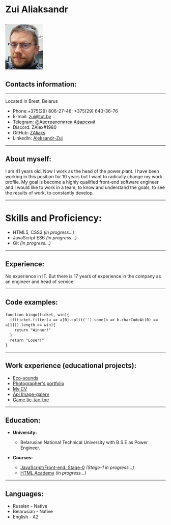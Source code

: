 # Zui Aliaksandr

## ![My face](./assets/img/I-CV-2021-11.png)

## Contacts information:

---

Located in Brest, Belarus

- Phone:+375(29) 806-27-46; +375(29) 640-36-76
- E-mail: zui@tut.by
- Telegram: [@Австралопитек Афарский](https://t.me/Celo_Zhabinka)
- Discord: ZAlex#1980
- GitHub: [ZAliaks](https://github.com/ZAliaks)
- LinkedIn: [Aleksandr-Zui](https://www.linkedin.com/in/aleksandr-zui-a98456228/)

---

## About myself:

I am 41 years old. Now I work as the head of the power plant. I have been working in this position for 10 years but I want to radically change my work profile. My goal is become a highly qualified front-end software engineer and I would like to work in a team, to know and understand the goals, to see the results of work, to constantly develop.

---

# Skills and Proficiency:

- HTML5, CSS3 _(in progress...)_
- JavaScript ES6 _(in progress...)_
- Git _(in progress...)_

---

## Experience:

No experience in IT. But there is 17 years of experience in the company as an engineer and head of service

---

## Code examples:

```
function bingo(ticket, win){
  if(ticket.filter(a => a[0].split('').some(b => b.charCodeAt(0) == a[1])).length >= win){
    return "Winner!"
  }
  return "Loser!"
}
```

---

## Work experience (educational projects):

- [Eco-sounds](https://rolling-scopes-school.github.io/zaliaks-JSFEPRESCHOOL/eco-saunds/)
- [Photographer's portfolio](https://rolling-scopes-school.github.io/zaliaks-JSFEPRESCHOOL/portfolio/)
- [My CV](https://zaliaks.github.io/rsschool-cv/)
- [Api Image-galery](https://rolling-scopes-school.github.io/zaliaks-JSFEPRESCHOOL/image-galery/)
- [Game tic-tac-toe](https://rolling-scopes-school.github.io/zaliaks-JSFEPRESCHOOL/tic-tac-toe/)

---

## Education:

- **University:**

  - Belarusian National Technical University with B.S.E as Power Engineer.

- **Courses:**
  - [JavaScript/Front-end. Stage-0](https://rs.school/) _(Stage-1 in progress...)_
  - [HTML Academy](https://htmlacademy.ru/courses) _(in progress...)_

---

## Languages:

- Russian - Native
- Belarusian - Native
- English - A2

